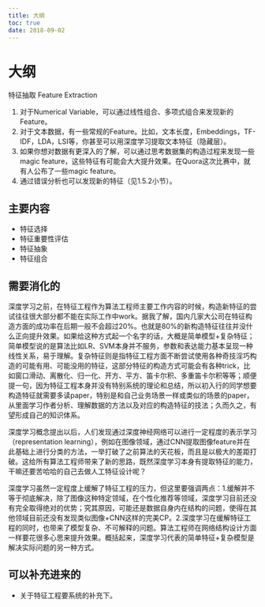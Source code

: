 ```yaml
---
title: 大纲
toc: true
date: 2018-09-02
---
```


# 大纲

特征抽取 Feature Extraction


1. 对于Numerical Variable，可以通过线性组合、多项式组合来发现新的Feature。
2. 对于文本数据，有一些常规的Feature。比如，文本长度，Embeddings，TF-IDF，LDA，LSI等，你甚至可以用深度学习提取文本特征（隐藏层）。
3. 如果你想对数据有更深入的了解，可以通过思考数据集的构造过程来发现一些magic feature，这些特征有可能会大大提升效果。在Quora这次比赛中，就有人公布了一些magic feature。
4. 通过错误分析也可以发现新的特征（见1.5.2小节）。




## 主要内容

- 特征选择
- 特征重要性评估
- 特征抽象
- 特征组合


## 需要消化的


深度学习之前，在特征工程作为算法工程师主要工作内容的时候，构造新特征的尝试往往很大部分都不能在实际工作中work。据我了解，国内几家大公司在特征构造方面的成功率在后期一般不会超过20%。也就是80%的新构造特征往往并没什么正向提升效果。如果给这种方式起一个名字的话，大概是简单模型+复杂特征；简单模型说的是算法比如LR、SVM本身并不服务，参数和表达能力基本呈现一种线性关系，易于理解。复杂特征则是指特征工程方面不断尝试使用各种奇技淫巧构造的可能有用、可能没用的特征，这部分特征的构造方式可能会有各种trick，比如窗口滑动、离散化、归一化、开方、平方、笛卡尔积、多重笛卡尔积等等；顺便提一句，因为特征工程本身并没有特别系统的理论和总结，所以初入行的同学想要构造特征就需要多读paper，特别是和自己业务场景一样或类似的场景的paper，从里面学习作者分析、理解数据的方法以及对应的构造特征的技法；久而久之，有望形成自己的知识体系。


深度学习概念提出以后，人们发现通过深度神经网络可以进行一定程度的表示学习（representation learning），例如在图像领域，通过CNN提取图像feature并在此基础上进行分类的方法，一举打破了之前算法的天花板，而且是以极大的差距打破。这给所有算法工程师带来了新的思路，既然深度学习本身有提取特征的能力，干嘛还要苦哈哈的自己去做人工特征设计呢？


深度学习虽然一定程度上缓解了特征工程的压力，但这里要强调两点：1.缓解并不等于彻底解决，除了图像这种特定领域，在个性化推荐等领域，深度学习目前还没有完全取得绝对的优势；究其原因，可能还是数据自身内在结构的问题，使得在其他领域目前还没有发现类似图像+CNN这样的完美CP。2.深度学习在缓解特征工程的同时，也带来了模型复杂、不可解释的问题。算法工程师在网络结构设计方面一样要花很多心思来提升效果。概括起来，深度学习代表的简单特征+复杂模型是解决实际问题的另一种方式。

## 可以补充进来的

- 关于特征工程要系统的补充下。
